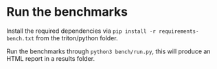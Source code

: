 # Run the benchmarks

Install the required dependencies via `pip install -r requirements-bench.txt` from the triton/python folder.

Run the benchmarks through `python3 bench/run.py`, this will produce an HTML report in a results folder.
